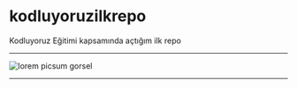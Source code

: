 # kodluyoruzilkrepo
Kodluyoruz Eğitimi kapsamında açtığım ilk repo
***
![lorem picsum gorsel](https://picsum.photos/200/300)
***